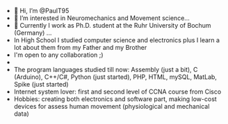 - 👋 Hi, I’m @PaulT95
- 👀 I’m interested in Neuromechanics and Movement science...
- 🌱 Currently I work as Ph.D. student at the Ruhr University of Bochum (Germany) ...
- In High School I studied computer science and electronics plus I learn a lot about them from my Father and my Brother
- I'm open to any collaboration ;)
- 
- The program languages studied till now: Assembly (just a bit), C (Arduino), C++/C#, Python (just started), PHP, HTML, mySQL, MatLab, Spike (just started)
- Internet system lover: first and second level of CCNA course from Cisco 
- Hobbies: creating both electronics and software part, making low-cost devices for assess human movement (physiological and mechanical data)

<!---
PaulT95/PaulT95 is a ✨ special ✨ repository because its `README.md` (this file) appears on your GitHub profile.
You can click the Preview link to take a look at your changes.
--->
